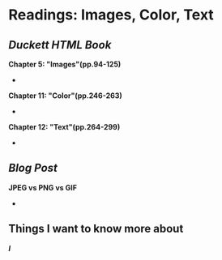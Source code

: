 Readings: Images, Color, Text
===

***Duckett HTML Book***
---

**Chapter 5: "Images"(pp.94-125)**

- 

**Chapter 11: "Color"(pp.246-263)**

- 

**Chapter 12: "Text"(pp.264-299)**

- 

***Blog Post***
---

**JPEG vs PNG vs GIF**

- 

## Things I want to know more about

***I***